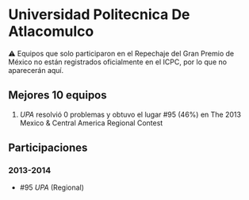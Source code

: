 # Universidad Politecnica De Atlacomulco

:warning: Equipos que solo participaron en el Repechaje del Gran Premio de México no están registrados oficialmente en el ICPC, por lo que no aparecerán aquí.

## Mejores 10 equipos

1. _UPA_ resolvió 0 problemas y obtuvo el lugar #95 (46%) en The 2013 Mexico & Central America Regional Contest

## Participaciones

### 2013-2014

- #95 _UPA_ (Regional)



